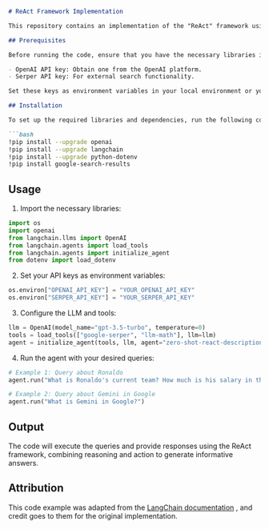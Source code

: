 ```markdown
# ReAct Framework Implementation

This repository contains an implementation of the "ReAct" framework using OpenAI's GPT-3.5 Turbo model and LangChain, enabling dynamic reasoning and interaction with external information sources.

## Prerequisites

Before running the code, ensure that you have the necessary libraries installed and API keys set up:

- OpenAI API key: Obtain one from the OpenAI platform.
- Serper API key: For external search functionality.

Set these keys as environment variables in your local environment or your Colab notebook, as demonstrated in the code.

## Installation

To set up the required libraries and dependencies, run the following commands:

```bash
!pip install --upgrade openai
!pip install --upgrade langchain
!pip install --upgrade python-dotenv
!pip install google-search-results
```

## Usage

1. Import the necessary libraries:

```python
import os
import openai
from langchain.llms import OpenAI
from langchain.agents import load_tools
from langchain.agents import initialize_agent
from dotenv import load_dotenv
```

2. Set your API keys as environment variables:

```python
os.environ["OPENAI_API_KEY"] = "YOUR_OPENAI_API_KEY"
os.environ["SERPER_API_KEY"] = "YOUR_SERPER_API_KEY"
```

3. Configure the LLM and tools:

```python
llm = OpenAI(model_name="gpt-3.5-turbo", temperature=0)
tools = load_tools(["google-serper", "llm-math"], llm=llm)
agent = initialize_agent(tools, llm, agent="zero-shot-react-description", verbose=True)
```

4. Run the agent with your desired queries:

```python
# Example 1: Query about Ronaldo
agent.run("What is Ronaldo's current team? How much is his salary in this team?")

# Example 2: Query about Gemini in Google
agent.run("What is Gemini in Google?")
```

## Output

The code will execute the queries and provide responses using the ReAct framework, combining reasoning and action to generate informative answers.

## Attribution
This code example was adapted from the [LangChain documentation](https://python.langchain.com/docs/modules/agents/agent_types/react)
, and credit goes to them for the original implementation.

